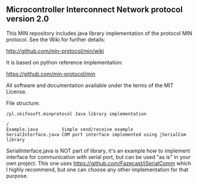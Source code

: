 ## Microcontroller Interconnect Network protocol version 2.0

This MIN repository includes java library implementation of the protocol
MIN protocol.
See the Wiki for further details:

http://github.com/min-protocol/min/wiki

It is based on python reference implementation:

https://github.com/min-protocol/min


All software and documentation available under the terms of the MIT License.

File structure:

	/pl.skifosoft.minprotocol Java library implementation

	/
	Example.java         Simple send/receive example
	SerialInterface.java COM port interface implemented using jSerialCom library

SerialInterface.java is NOT part of library, it's an example how to implement interface for communication
with serial port, but can be used "as is" in your own project.
This one uses https://github.com/Fazecast/jSerialComm which I highly recommend,
but one can choose any other implementation for that purpose.
